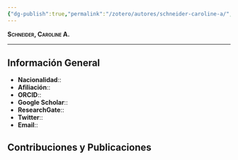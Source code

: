 ```yaml
---
{"dg-publish":true,"permalink":"/zotero/autores/schneider-caroline-a/","tags":["#autor","#researcher"]}
---
```



<span style="font-variant:small-caps; font-weight: bold;"> Schneider, Caroline A. </span>

---


## Información General

- **Nacionalidad**:: 
- **Afiliación**:: 
- **ORCID**:: 
- **Google Scholar**:: 
- **ResearchGate**:: 
- **Twitter**:: 
- **Email**::
  
## Contribuciones y Publicaciones







